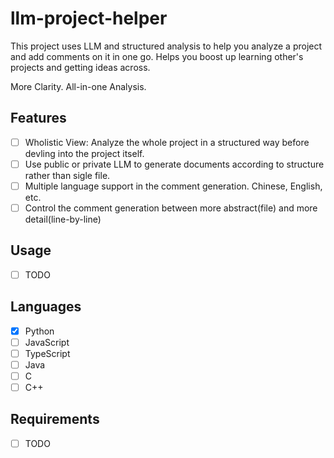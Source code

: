 # llm-project-helper
This project uses LLM and structured analysis to help you analyze a project and add comments on it in one go. Helps you boost up learning other's projects and getting ideas across.

More Clarity. All-in-one Analysis.

## Features
- [ ] Wholistic View: Analyze the whole project in a structured way before devling into the project itself.
- [ ] Use public or private LLM to generate documents according to structure rather than sigle file.
- [ ] Multiple language support in the comment generation. Chinese, English, etc.
- [ ] Control the comment generation between more abstract(file) and more detail(line-by-line)

## Usage
- [ ] TODO

## Languages
- [x] Python
- [ ] JavaScript
- [ ] TypeScript
- [ ] Java
- [ ] C
- [ ] C++

## Requirements
- [ ] TODO